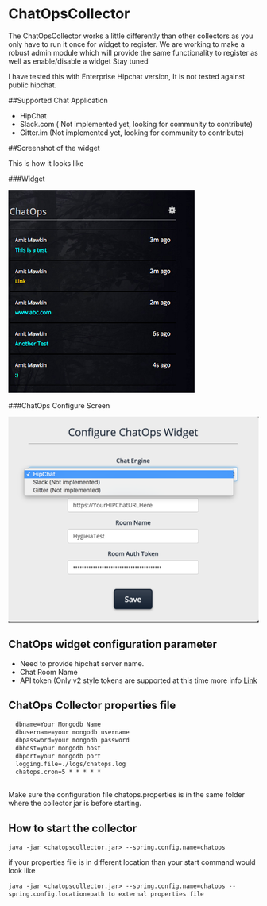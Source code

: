 ChatOpsCollector
=========================

The ChatOpsCollector works a little differently than other collectors as you only have to run it once for widget to register.
We are working to make a robust admin module which will provide the same functionality to register as well as enable/disable a widget
Stay tuned

I have tested this with Enterprise Hipchat version, It is not tested against public hipchat.


##Supported Chat Application
 * HipChat
 * Slack.com ( Not implemented yet, looking for community to contribute)
 * Gitter.im (Not implemented yet, looking for community to contribute)


##Screenshot of the widget

This is how it looks like

###Widget

![Image](/media/images/chatops.png)

###ChatOps Configure Screen

![Image](/media/images/chatopsconfig.png)

## ChatOps widget configuration parameter
 * Need to provide hipchat server name.
 * Chat Room Name
 * API token (Only v2 style tokens are supported at this time more info [Link](https://www.hipchat.com/docs/apiv2/auth)
 
## ChatOps Collector properties file
```
  dbname=Your Mongodb Name
  dbusername=your mongodb username
  dbpassword=your mongodb password
  dbhost=your mongodb host
  dbport=your mongodb port
  logging.file=./logs/chatops.log
  chatops.cron=5 * * * * *
 
 ```
Make sure the configuration file chatops.properties is in the same folder where the collector jar is before starting.

## How to start the collector
```
java -jar <chatopscollector.jar> --spring.config.name=chatops

```

if your properties file is in different location than your start command would look like

```
java -jar <chatopscollector.jar> --spring.config.name=chatops --spring.config.location=path to external properties file
```